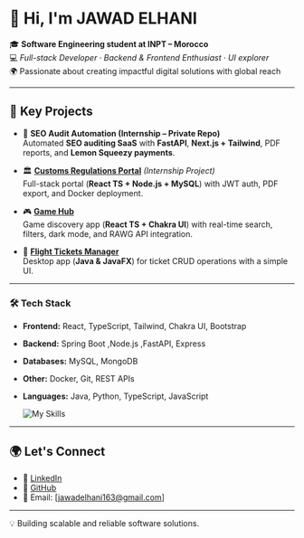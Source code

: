 # 👋 Hi, I'm JAWAD ELHANI

🎓 **Software Engineering student at INPT – Morocco**  
💻 *Full-stack Developer · Backend & Frontend Enthusiast · UI explorer*  
🌍 Passionate about creating impactful digital solutions with global reach


---
## 🎯 Key Projects  

- 🧪 **SEO Audit Automation (Internship – Private Repo)**  
  Automated **SEO auditing SaaS** with **FastAPI**, **Next.js + Tailwind**, PDF reports, and **Lemon Squeezy payments**.  

- 🏛️ [**Customs Regulations Portal**](https://github.com/jawadelhani/RDII) *(Internship Project)*  
  Full-stack portal (**React TS + Node.js + MySQL**) with JWT auth, PDF export, and Docker deployment.  

- 🎮 [**Game Hub**](https://github.com/jawadelhani/game-hub)  
  Game discovery app (**React TS + Chakra UI**) with real-time search, filters, dark mode, and RAWG API integration.  

- 🛫 [**Flight Tickets Manager**](https://github.com/jawadelhani/Flight-Ticket-Java)  
  Desktop app (**Java & JavaFX**) for ticket CRUD operations with a simple UI.  

---

### 🛠️ Tech Stack  

- **Frontend:** React, TypeScript, Tailwind, Chakra UI, Bootstrap  
- **Backend:** Spring Boot ,Node.js  ,FastAPI,  Express 
- **Databases:** MySQL, MongoDB  
- **Other:** Docker, Git, REST APIs  
- **Languages:** Java, Python, TypeScript, JavaScript

  ![My Skills](https://skillicons.dev/icons?i=react,ts,java,spring,tailwind,mysql,figma,github)


---

## 🌍 Let's Connect  

- 💼 [LinkedIn](https://www.linkedin.com/in/jawad-elhani/)  
- 📂 [GitHub](https://github.com/jawadelhani)  
- 📧 Email: [jawadelhani163@gmail.com]

---

💡 Building scalable and reliable software solutions.
